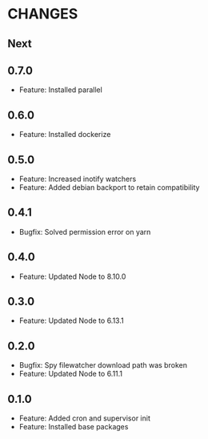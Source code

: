 # CHANGES

## Next

## 0.7.0

- Feature: Installed parallel

## 0.6.0

- Feature: Installed dockerize

## 0.5.0

- Feature: Increased inotify watchers
- Feature: Added debian backport to retain compatibility

## 0.4.1

- Bugfix: Solved permission error on yarn

## 0.4.0

- Feature: Updated Node to 8.10.0

## 0.3.0

- Feature: Updated Node to 6.13.1

## 0.2.0

- Bugfix: Spy filewatcher download path was broken
- Feature: Updated Node to 6.11.1

## 0.1.0

- Feature: Added cron and supervisor init
- Feature: Installed base packages
